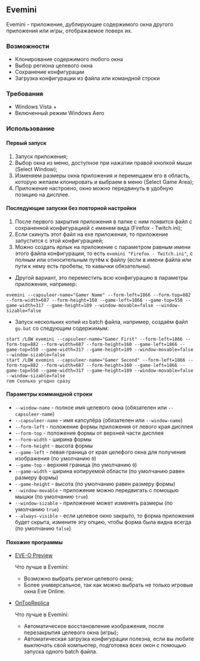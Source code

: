 ## Evemini

Evemini - приложение, дублирующие содержимого окна другого приложения или игры, отображаемое поверх их.

### Возможности

- Клонирование содержимого любого окна
- Выбор региона целевого окна
- Сохранение конфигурации
- Загрузка конфигурации из файла или командной строки

### Требования

- Windows Vista +
- Включенный режим Windows Aero

### Использование

#### Первый запуск

1. Запуск приложения;
2. Выбор окна из меню, доступное при нажатии правой кнопкой мыши (Select Window);
3. Изменяем размеры окна приложения и перемещаем его в область, которую желаем клонировать и выбраем в меню (Select Game Area);
4. Приложение настроено, окно можно передвинуть в удобную позицию на дисплее.

#### Последующие запуски без повторной настройки

1. После первого закрытия приложения в папке с ним появится файл с сохраненной конфигурацией с именем вида (Firefox - Twitch.ini);
2. Если скинуть этот файл на exe приложения, то приложение запустится с этой конфигурацией;
3. Можно создать ярлык на приложение с параметром равным имени этого файла конфигурации, то есть `evemini "Firefox - Twitch.ini"`, с полным или относительным путём к файлу (если в имени файла или пути к нему есть пробелы, то кавычки обязательны).

- Другой вариант, это переместить всю конфигурацию в параметры приложения, например:

```
evemini --capsuleer-name="Gamer Name" --form-left=1866 --form-top=882 --form-width=687 --form-height=160 --game-left=1866 --game-top=550 --game-width=317 --game-height=189 --window-movable=false --window-sizable=false
```

- Запуск нескольких копий из batch файла, например, создаём файл `go.bat` со следующим содержимым:

```
start /LOW evemini --capsuleer-name="Gamer First" --form-left=1866 --form-top=882 --form-width=687 --form-height=160 --game-left=1866 --game-top=550 --game-width=317 --game-height=189 --window-movable=false --window-sizable=false
start /LOW evemini --capsuleer-name="Gamer Second" --form-left=1866 --form-top=882 --form-width=687 --form-height=160 --game-left=1866 --game-top=550 --game-width=317 --game-height=189 --window-movable=false --window-sizable=false
rem Сколько угодно сразу
```

#### Параметры коммандной строки

- `--window-name` - полное имя целевого окна (обязателен или `--capsuleer-name`)
- `--capsuleer-name` - имя капсулёра (обязателен или `--window-name`)
- `--form-left` - положение формы приложения от левого края дисплея
- `--form-top` - положение формы от верхней части дисплея
- `--form-width` - ширина формы
- `--form-height` - высота формы
- `--game-left` - левая граница от края целефого окна для получения изображения (по умолчанию `0`)
- `--game-top` - верхняя граница (по умолчанию `0`)
- `--game-width` - ширина копируемой области (по умолчанию равен размеру формы)
- `--game-height` - высота (по умолчанию равен размеру формы)
- `--window-movable` - приложение можно передвигать с помощью мышки (по умолчанию `true`)
- `--window-sizable` - приложение может изменять размеры (по умолчанию `true`)
- `--always-visible` - если целевое окно закрыто, то форма приложения будет скрыта, измените эту опцию, чтобы форма была видна всегда (по умолчанию `false`)

#### Похожие программы

- [EVE-O Preview](https://github.com/Phrynohyas/eve-o-preview)

  Что лучше в Evemini:
  - Возможно выбрать регион целевого окна;
  - Более универсальное, так как можно выбрать не только игровые окна Eve  Online.
- [OnTopReplica](https://github.com/LorenzCK/OnTopReplica)

  Что лучше в Evemini:
  - Автоматическое восстановление изображения, после перезакрытия целевого окна (игры);
  - Автоматическая загрузка конфигурации полезна, если вы любите выключать свой компьютер, подготовка всех окон с помощью запуска одного batch файла.
